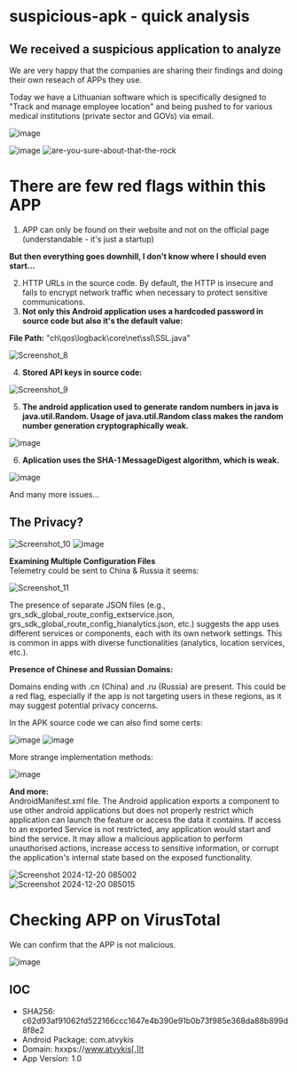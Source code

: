 # suspicious-apk - quick analysis    

## We received a suspicious application to analyze
We are very happy that the companies are sharing their findings and doing their own reseach of APPs they use.

Today we have a Lithuanian software which is specifically designed to "Track and manage employee location" and being pushed to for various medical institutions (private sector and GOVs) via email.

![image](https://github.com/user-attachments/assets/41b59280-d402-494e-a73c-84c1ebffd3cc)    

![image](https://github.com/user-attachments/assets/5940f096-ee9e-4540-8105-4864f66f2573)
![are-you-sure-about-that-the-rock](https://github.com/user-attachments/assets/217ecb3e-029a-40fe-bd08-9baaac92133c)    

# There are few red flags within this APP    

1. APP can only be found on their website and not on the official page (understandable - it's just a startup)    

**But then everything goes downhill, I don't know where I should even start...**    

2. HTTP URLs in the source code. By default, the HTTP is insecure and fails to encrypt network traffic when necessary to protect sensitive communications.    
3. **Not only this Android application uses a hardcoded password in source code but also it's the default value:**     

**File Path:** "ch\qos\logback\core\net\ssl\SSL.java"

![Screenshot_8](https://github.com/user-attachments/assets/6d86a0d3-8d3a-420b-8c06-6ecbd0492834)    

4. **Stored API keys in source code:**    

![Screenshot_9](https://github.com/user-attachments/assets/c68b5d3d-dd6a-4e6a-b211-9225c8455dd8)    


5. **The android application used to generate random numbers in java is java.util.Random. Usage of java.util.Random class makes the random number generation cryptographically weak.**        
 
![image](https://github.com/user-attachments/assets/45652b53-7f19-4bd1-a793-caf002c45fd6)    

6. **Aplication uses the SHA-1 MessageDigest algorithm, which is weak.**    

![image](https://github.com/user-attachments/assets/dd94bf91-310b-4d18-b306-a1b4530f863e)    

And many more issues...

## The Privacy?    

![Screenshot_10](https://github.com/user-attachments/assets/3d0d0780-2c36-450d-81a5-c08283ef1e32) ![image](https://github.com/user-attachments/assets/fdf65bd8-b7f2-4895-9491-15276e567b5d)


**Examining Multiple Configuration Files**    
Telemetry could be sent to China & Russia it seems:    

![Screenshot_11](https://github.com/user-attachments/assets/8be3b0f1-dbb5-4b79-844e-a322b7fb48bd)    



The presence of separate JSON files (e.g., grs_sdk_global_route_config_extservice.json, grs_sdk_global_route_config_hianalytics.json, etc.) suggests the app uses different services or components, each with its own network settings. 
This is common in apps with diverse functionalities (analytics, location services, etc.).  

**Presence of Chinese and Russian Domains:**    

Domains ending with .cn (China) and .ru (Russia) are present.
This could be a red flag, especially if the app is not targeting users in these regions, as it may suggest potential privacy concerns.

In the APK source code we can also find some certs:

![image](https://github.com/user-attachments/assets/7c69fdaf-8505-4747-8844-fe836f7bd879) ![image](https://github.com/user-attachments/assets/3dd66401-4385-4cb6-8afe-559cb98d3e7f)

More strange implementation methods:    

![image](https://github.com/user-attachments/assets/405c46c8-0dc2-49e5-829c-e72782e045ee)    

**And more:**  
AndroidManifest.xml file. The Android application exports a component to use other android applications but does not properly restrict which application can launch the feature or access the data it contains. If access to an exported Service is not restricted, any application would start and bind the service. It may allow a malicious application to perform unauthorised actions, increase access to sensitive information, or corrupt the application's internal state based on the exposed functionality.  

![Screenshot 2024-12-20 085002](https://github.com/user-attachments/assets/d60554d9-ecef-4b62-8da8-71eeb02f8b6d)  
![Screenshot 2024-12-20 085015](https://github.com/user-attachments/assets/6f8bbc5f-4368-425e-87a6-1548bdc2ce74)  

# Checking APP on VirusTotal
We can confirm that the APP is not malicious.  

![image](https://github.com/user-attachments/assets/7e9c71ca-6beb-4945-96c2-3ee331509e44)  





## IOC    
- SHA256: c62d93af91062fd522166ccc1647e4b390e91b0b73f985e368da88b899d8f8e2    
- Android Package: com.atvykis
- Domain: hxxps://www.atvykis[.]lt
- App Version: 1.0
